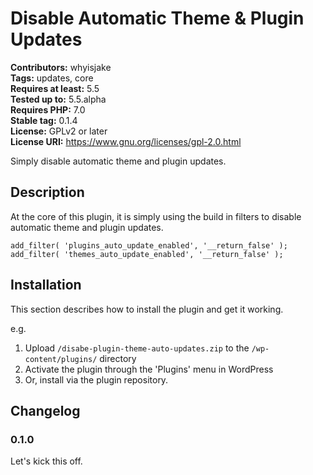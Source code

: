 # Disable Automatic Theme & Plugin Updates #
**Contributors:** whyisjake  
**Tags:** updates, core  
**Requires at least:** 5.5  
**Tested up to:** 5.5.alpha  
**Requires PHP:** 7.0  
**Stable tag:** 0.1.4  
**License:** GPLv2 or later  
**License URI:** https://www.gnu.org/licenses/gpl-2.0.html  

Simply disable automatic theme and plugin updates.

## Description ##

At the core of this plugin, it is simply using the build in filters to disable automatic theme and plugin updates.


	add_filter( 'plugins_auto_update_enabled', '__return_false' );
	add_filter( 'themes_auto_update_enabled', '__return_false' );


## Installation ##

This section describes how to install the plugin and get it working.

e.g.

1. Upload `/disabe-plugin-theme-auto-updates.zip` to the `/wp-content/plugins/` directory
1. Activate the plugin through the 'Plugins' menu in WordPress
1. Or, install via the plugin repository.

## Changelog ##

### 0.1.0 ###
Let's kick this off.
